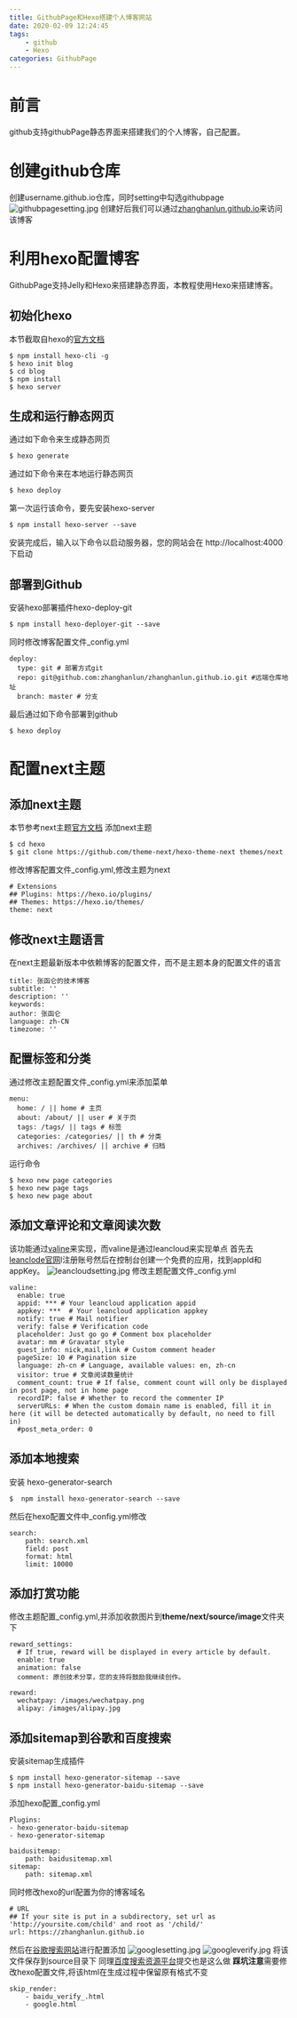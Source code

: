 ```yaml
---
title: GithubPage和Hexo搭建个人博客网站
date: 2020-02-09 12:24:45
tags:
	- github
	- Hexo
categories: GithubPage
---
```

# 前言
github支持githubPage静态界面来搭建我们的个人博客，自己配置。

<!-- more -->

# 创建github仓库
创建username.github.io仓库，同时setting中勾选githubpage
![githubpagesetting.jpg][1]
创建好后我们可以通过[zhanghanlun.github.io](https://zhanghanlun.github.io)来访问该博客
# 利用hexo配置博客
GithubPage支持Jelly和Hexo来搭建静态界面，本教程使用Hexo来搭建博客。
## 初始化hexo
本节截取自hexo的[官方文档](https://hexo.io/zh-cn/)
```shell
$ npm install hexo-cli -g
$ hexo init blog
$ cd blog
$ npm install
$ hexo server
```
## 生成和运行静态网页
通过如下命令来生成静态网页
```shell
$ hexo generate
```
通过如下命令来在本地运行静态网页
```shell
$ hexo deploy
```
第一次运行该命令，要先安装hexo-server
```shell
$ npm install hexo-server --save
```
安装完成后，输入以下命令以启动服务器，您的网站会在 http://localhost:4000 下启动

## 部署到Github
安装hexo部署插件hexo-deploy-git
```shell
$ npm install hexo-deployer-git --save
```
同时修改博客配置文件_config.yml
```
deploy:
  type: git # 部署方式git
  repo: git@github.com:zhanghanlun/zhanghanlun.github.io.git #远端仓库地址
  branch: master # 分支
```
最后通过如下命令部署到github
```shell
$ hexo deploy
```

# 配置next主题
## 添加next主题
本节参考next主题[官方文档](https://github.com/theme-next/hexo-theme-nex)
添加next主题
```shell
$ cd hexo
$ git clone https://github.com/theme-next/hexo-theme-next themes/next
```
修改博客配置文件_config.yml,修改主题为next
```
# Extensions
## Plugins: https://hexo.io/plugins/
## Themes: https://hexo.io/themes/
theme: next
```
## 修改next主题语言
在next主题最新版本中依赖博客的配置文件，而不是主题本身的配置文件的语言
```
title: 张函仑的技术博客
subtitle: ''
description: ''
keywords:
author: 张函仑
language: zh-CN
timezone: ''
```
## 配置标签和分类
通过修改主题配置文件_config.yml来添加菜单
```
menu:
  home: / || home # 主页
  about: /about/ || user # 关于页
  tags: /tags/ || tags # 标签
  categories: /categories/ || th # 分类
  archives: /archives/ || archive # 归档
```
运行命令
```shell
$ hexo new page categories
$ hexo new page tags
$ hexo new page about
```
## 添加文章评论和文章阅读次数
该功能通过[valine](https://valine.js.org)来实现，而valine是通过leancloud来实现单点
首先去[leanclode官网](https://leancloud.cn/)l注册账号然后在控制台创建一个免费的应用，找到appId和appKey。
![leancloudsetting.jpg][2]
修改主题配置文件_config.yml
```
valine:
  enable: true
  appid: *** # Your leancloud application appid
  appkey: ***  # Your leancloud application appkey
  notify: true # Mail notifier
  verify: false # Verification code
  placeholder: Just go go # Comment box placeholder
  avatar: mm # Gravatar style
  guest_info: nick,mail,link # Custom comment header
  pageSize: 10 # Pagination size
  language: zh-cn # Language, available values: en, zh-cn
  visitor: true # 文章阅读数量统计
  comment_count: true # If false, comment count will only be displayed in post page, not in home page
  recordIP: false # Whether to record the commenter IP
  serverURLs: # When the custom domain name is enabled, fill it in here (it will be detected automatically by default, no need to fill in)
  #post_meta_order: 0
```

## 添加本地搜索
安装 hexo-generator-search
```shell
$  npm install hexo-generator-search --save
```
然后在hexo配置文件中_config.yml修改
```
search:
    path: search.xml
    field: post
    format: html
    limit: 10000
```
## 添加打赏功能
修改主题配置_config.yml,并添加收款图片到**theme/next/source/image**文件夹下
```
reward_settings:
  # If true, reward will be displayed in every article by default.
  enable: true
  animation: false
  comment: 原创技术分享，您的支持将鼓励我继续创作。

reward:
  wechatpay: /images/wechatpay.png
  alipay: /images/alipay.jpg
```
## 添加sitemap到谷歌和百度搜索
安装sitemap生成插件
```shell
$ npm install hexo-generator-sitemap --save
$ npm install hexo-generator-baidu-sitemap --save
```
添加hexo配置_config.yml
```
Plugins:
- hexo-generator-baidu-sitemap
- hexo-generator-sitemap

baidusitemap:
    path: baidusitemap.xml
sitemap:
    path: sitemap.xml
```
同时修改hexo的url配置为你的博客域名
```
# URL
## If your site is put in a subdirectory, set url as 'http://yoursite.com/child' and root as '/child/'
url: https://zhanghanlun.github.io
```
然后在[谷歌搜索网站](https://search.google.com/search-console)进行配置添加
![googlesetting.jpg][3]
![googleverify.jpg][4]
将该文件保存到source目录下
同理[百度搜索资源平台](https://ziyuan.baidu.com/)提交也是这么做
**踩坑注意**需要修改hexo配置文件,将该html在生成过程中保留原有格式不变
```
skip_render:
    - baidu_verify_.html
    - google.html
```


  [1]: https://upyun.zhanghanlun.com/blog/2020/03/760561182.jpg
  [2]: https://upyun.zhanghanlun.com/blog/2020/03/1260950982.png
  [3]: https://upyun.zhanghanlun.com/blog/2020/03/3046963033.png
  [4]: https://upyun.zhanghanlun.com/blog/2020/03/1230373919.png
